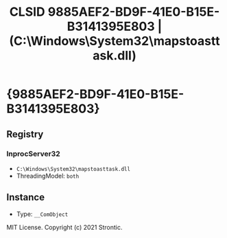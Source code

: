 ﻿---
title: "CLSID 9885AEF2-BD9F-41E0-B15E-B3141395E803 | (C:\\Windows\\System32\\mapstoasttask.dll)"
excerpt: What is COM-Object CLSID 9885AEF2-BD9F-41E0-B15E-B3141395E803?
---

# {9885AEF2-BD9F-41E0-B15E-B3141395E803}


## Registry


### InprocServer32

* `C:\Windows\System32\mapstoasttask.dll`
* ThreadingModel: `both`

## Instance

* Type: `__ComObject`

MIT License. Copyright (c) 2021 Strontic.


